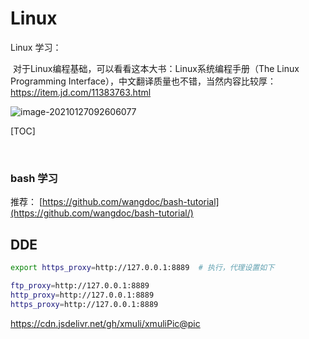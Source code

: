 # Linux
Linux 学习：

​		对于Linux编程基础，可以看看这本大书：Linux系统编程手册（The Linux Programming Interface），中文翻译质量也不错，当然内容比较厚：https://item.jd.com/11383763.html

![image-20210127092606077](/home/xmuli/project/github/CloudHome/Linux/README.assets/image-20210127092606077.png)





[TOC]

<br>





### bash 学习

推荐： [https://github.com/wangdoc/bash-tutorial](https://github.com/wangdoc/bash-tutorial/)







## DDE

```bash
export https_proxy=http://127.0.0.1:8889  # 执行，代理设置如下

ftp_proxy=http://127.0.0.1:8889
http_proxy=http://127.0.0.1:8889
https_proxy=http://127.0.0.1:8889
```



https://cdn.jsdelivr.net/gh/xmuli/xmuliPic@pic